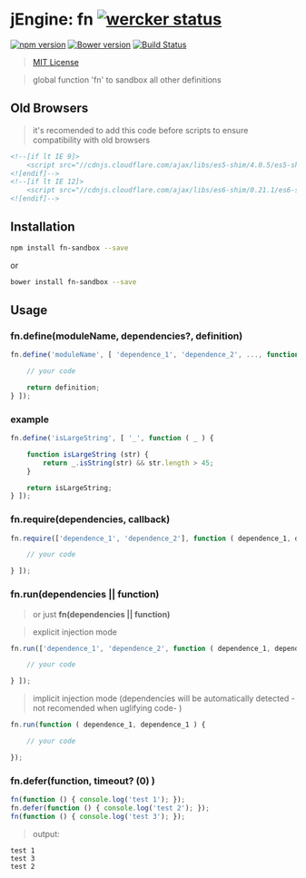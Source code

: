 jEngine: fn [![wercker status](https://app.wercker.com/status/2675049afb0e2dc763867d5d6bcde848/s "wercker status")](https://app.wercker.com/project/bykey/2675049afb0e2dc763867d5d6bcde848)
==================================
[![npm version](https://badge.fury.io/js/jengine-fn.svg)](http://badge.fury.io/js/jengine-fn)
[![Bower version](https://badge.fury.io/bo/jengine-fn.svg)](http://badge.fury.io/bo/jengine-fn)
[![Build Status](https://travis-ci.org/jstools/fn.svg?branch=master)](https://travis-ci.org/jstools/fn)
> [MIT License](LICENSE)

> global function 'fn' to sandbox all other definitions

Old Browsers
------------
> it's recomended to add this code before scripts to ensure compatibility with old browsers

``` html
<!--[if lt IE 9]>
    <script src="//cdnjs.cloudflare.com/ajax/libs/es5-shim/4.0.5/es5-shim.min.js"></script>
<![endif]-->
<!--[if lt IE 12]>
    <script src="//cdnjs.cloudflare.com/ajax/libs/es6-shim/0.21.1/es6-shim.min.js"></script>
<![endif]-->
```

Installation
------------
``` sh
npm install fn-sandbox --save
```
  or
``` sh
bower install fn-sandbox --save
```

Usage
-----
### fn.define(moduleName, dependencies?, definition)

``` js
fn.define('moduleName', [ 'dependence_1', 'dependence_2', ..., function ( dependence_1, dependence_1, ...) {

	// your code

	return definition;
} ]);
```

### example
``` js
fn.define('isLargeString', [ '_', function ( _ ) {

	function isLargeString (str) {
		return _.isString(str) && str.length > 45;
	}

	return isLargeString;
} ]);
```

### fn.require(dependencies, callback)
``` js
fn.require(['dependence_1', 'dependence_2'], function ( dependence_1, dependence_1 ) {

	// your code

} ]);
```

### fn.run(dependencies || function)
> or just **fn(dependencies || function)**

> explicit injection mode

``` js
fn.run(['dependence_1', 'dependence_2', function ( dependence_1, dependence_1 ) {

	// your code

} ]);
```

> implicit injection mode (dependencies will be automatically detected -not recomended when uglifying code- )

``` js
fn.run(function ( dependence_1, dependence_1 ) {

	// your code

});
```

### fn.defer(function, timeout? (0) )

``` js
fn(function () { console.log('test 1'); });
fn.defer(function () { console.log('test 2'); });
fn(function () { console.log('test 3'); });
```

> output:
```
test 1
test 3
test 2
```
